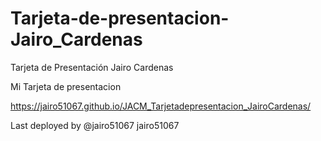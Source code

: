 # Tarjeta-de-presentacion-Jairo_Cardenas

Tarjeta de Presentación Jairo Cardenas 

Mi Tarjeta de presentacion 

https://jairo51067.github.io/JACM_Tarjetadepresentacion_JairoCardenas/


Last deployed by @jairo51067 jairo51067


